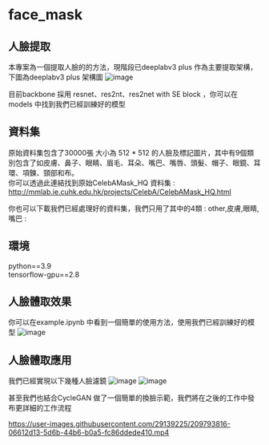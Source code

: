 # face_mask
## 人臉提取
本專案為一個提取人臉的的方法，現階段已deeplabv3 plus 作為主要提取架構，下圖為deeplabv3 plus 架構圖
![image](https://user-images.githubusercontent.com/29139225/209787668-3075ef70-058a-47e6-9755-bb308f88a71d.png)

目前backbone 採用 resnet、res2nt、res2net with SE block ，你可以在models 中找到我們已經訓練好的模型

## 資料集
原始資料集包含了30000張 大小為 512 * 512 的人臉及標記圖片，其中有9個類別包含了如皮膚、鼻子、眼睛、眉毛、耳朵、嘴巴、嘴唇、頭髮、帽子、眼鏡、耳環、項鍊、頸部和布。  
你可以透過此連結找到原始CelebAMask_HQ 資料集 : http://mmlab.ie.cuhk.edu.hk/projects/CelebA/CelebAMask_HQ.html  

你也可以下載我們已經處理好的資料集，我們只用了其中的4類 : other,皮膚,眼睛,嘴巴 : 

## 環境
python==3.9  
tensorflow-gpu==2.8  

## 人臉體取效果
你可以在example.ipynb 中看到一個簡單的使用方法，使用我們已經訓練好的模型
![image](https://user-images.githubusercontent.com/29139225/209790258-af85c01f-1e35-41c6-a994-ff49bf5881fc.png)

## 人臉體取應用

我們已經實現以下幾種人臉濾鏡
![image](https://user-images.githubusercontent.com/29139225/209791140-62418b91-036f-437d-a900-99bb2163f1f4.png)
![image](https://user-images.githubusercontent.com/29139225/209791169-2c7cb943-fcdb-4dbc-8a8e-925a70664aac.png)

甚至我們也結合CycleGAN 做了一個簡單的換臉示範，我們將在之後的工作中發布更詳細的工作流程

https://user-images.githubusercontent.com/29139225/209793816-06612d13-5d6b-44b6-b0a5-fc86ddede410.mp4

